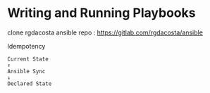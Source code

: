 # Writing and Running Playbooks

clone rgdacosta ansible repo :  https://gitlab.com/rgdacosta/ansible

Idempotency

    Current State
    ↑
    Ansible Sync
    ↓
    Declared State